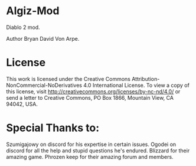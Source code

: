 # Algiz-Mod
Diablo 2 mod.

Author Bryan David Von Arpe.

# License
This work is licensed under the Creative Commons Attribution-NonCommercial-NoDerivatives 4.0 International License. To view a copy of this license, visit http://creativecommons.org/licenses/by-nc-nd/4.0/ or send a letter to Creative Commons, PO Box 1866, Mountain View, CA 94042, USA.

# Special Thanks to:
Szumigajowy on discord for his expertise in certain issues.
Ogodei on discord for all the help and stupid questions he's endured.
Blizzard for their amazing game.
Phrozen keep for their amazing forum and members.
